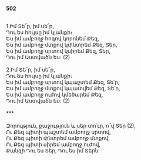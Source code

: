 **502**

\
1.Իմ Տե՜ր, իմ սե՜ր,\
Դու ես հույսը իմ կյանքի։\
Ես իմ ամբողջ հոգով կորոնեմ Քեզ,\
Ես իմ ամբողջ մտքով կփնտրեմ Քեզ, Տեր,\
Ես իմ ամբողջ սրտով կսիրեմ Քեզ, Տեր,\
Դու իմ Աստվածն ես։ (2)\
\
2.Իմ Տե՜ր, իմ սե՜ր,\
Դու ես հույսը իմ կյանքի։\
Ես իմ ամբողջ սրտով կպաշտեմ Քեզ, Տե՛ր,\
Ես իմ ամբողջ մտքով կպատվեմ Քեզ, Տե՛ր,\
Ես իմ ամբողջ ուժով կմեծարեմ Քեզ,\
Դու իմ Աստվածն ես։ (2)\
\
\*\*\*\
\
Զորություն, քաջություն և սեր տո՛ւր, ո՜վ Տեր (2),\
Ու Քեզ պիտի պաշտեմ ամբողջ սրտով,\
Ու Քեզ պիտի փնտրեմ ամբողջ մտքով,\
Ու Քեզ պիտի սիրեմ ամբողջ ուժով,\
Քանզի Դու ես Տեր, Դու ես իմ Տերն:
